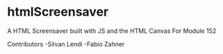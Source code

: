 # htmlScreensaver
A HTML Screensaver built with JS and the HTML Canvas
For Module 152

Contributors
  -Silvan Lendi
  -Fabio Zahner

